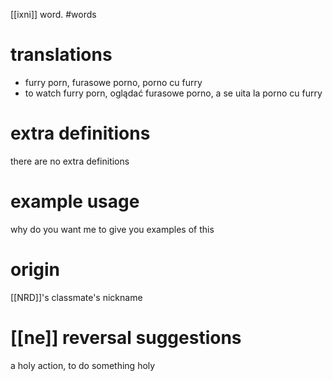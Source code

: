 [[ixni]] word.
#words
# translations
- furry porn, furasowe porno, porno cu furry
- to watch furry porn, oglądać furasowe porno, a se uita la porno cu furry
# extra definitions
there are no extra definitions 
# example usage
why do you want me to give you examples of this
# origin
[[NRD]]'s classmate's nickname
# [[ne]] reversal suggestions 
a holy action, to do something holy